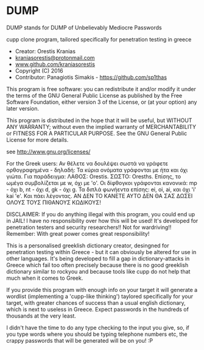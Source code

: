# DUMP
DUMP stands for DUMP of Unbelievably Mediocre Passwords 

cupp clone program, tailored specifically for penetration testing in greece

* Creator: Orestis Kranias  
* kraniasorestis@protonmail.com
* www.github.com/kraniasorestis
* Copyright (C) 2016
* Contributor: Panagiotis Simakis - https://github.com/sp1thas

This program is free software: you can redistribute it and/or modify
it under the terms of the GNU General Public License as published by
the Free Software Foundation, either version 3 of the License, or
(at your option) any later version.

This program is distributed in the hope that it will be useful,
but WITHOUT ANY WARRANTY; without even the implied warranty of
MERCHANTABILITY or FITNESS FOR A PARTICULAR PURPOSE.  See the
GNU General Public License for more details.

 see <http://www.gnu.org/licenses/>



For the Greek users:
Αν θέλετε να δουλέψει σωστά να γράφετε ορθογραφημένα - δηλαδή:
Τα κύρια ονόματα γράφονται με ήτα και όχι γιώτα. Για παράδειγμα:
ΛΑΘΟΣ: Orestis. ΣΩΣΤΟ: Oresths. Επίσης, το ωμέγα συμβολίζεται με w,
όχι με 'ο'. Οι δίφθογκοι γράφονται κανονικά: mp - όχι b, nt - όχι d,
gk - όχι g. Τα διπλά φωνήεντα επίσης: ei, oi, ai, και όχι 'i' kai 'e'.
Και πάει λέγοντας. ΑΝ ΔΕΝ ΤΟ ΚΑΝΕΤΕ ΑΥΤΟ ΔΕΝ ΘΑ ΣΑΣ ΔΩΣΕΙ ΟΛΟΥΣ 
ΤΟΥΣ ΠΙΘΑΝΟΥΣ ΚΩΔΙΚΟΥΣ!



DISCLAIMER: If you do anything illegal with this program, you could 
end up in JAIL! I have no responsibility over how this will be used! 
It's developed for penetration testers and security researchers!!
Not for wardriving!! Remember: With great power comes great
responsibility!



This is a personalised greeklish dictionary creator, desingned for penetration 
testing within Greece - but it can obviously be altered for use in other languages. 
It's being developed to fill a gap in dictionary-attacks in Greece
which fail too often precisely because there is no good greeklish 
dictionary similar to rockyou and because tools like cupp do not
help that much when it comes to Greek.

If you provide this program with enough info on your target
it will generate a wordlist (implementing a 'cupp-like thinking') 
taylored specifically for your target, with greater chances of success 
than a usual english dictionary, which is next to useless in Greece.
Expect passwords in the hundreds of thousands at the very least.

I didn't have the time to do any type checking to the input you give, so,
if you type words where you should be typing telephone numbers etc,
the crappy passwords that will be generated will be on you! :P

